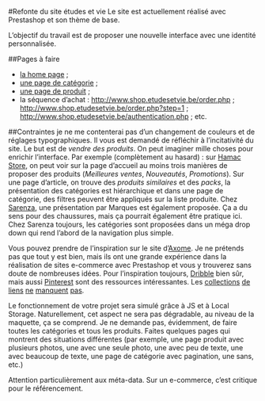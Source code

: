 #Refonte du site études et vie
Le site est actuellement réalisé avec Prestashop et son thème de base.

L’objectif du travail est de proposer une nouvelle interface avec une identité personnalisée.

##Pages à faire 
- [la home page](http://www.shop.etudesetvie.be) ;
- [une page de catégorie](http://www.shop.etudesetvie.be/category.php?id_category=62) ;
- [une page de produit](http://www.shop.etudesetvie.be/product.php?id_product=199) ; 
- la séquence d’achat : http://www.shop.etudesetvie.be/order.php ; http://www.shop.etudesetvie.be/order.php?step=1 ; http://www.shop.etudesetvie.be/authentication.php ; etc.

##Contraintes
je ne me contenterai pas d’un changement de couleurs et de réglages typographiques. Il vous est demandé de réfléchir à l’incitativité du site. Le but est de *vendre des produits*. On peut imaginer mille choses pour enrichir l’interface. Par exemple (complètement au hasard) : sur [Hamac Store](http://www.hamac-store.com), on peut voir sur la page d’accueil au moins trois manières de proposer des produits (*Meilleures ventes*, *Nouveautés*, *Promotions*). Sur une page d’article, on trouve des *produits similaires* et des *packs*, la présentation des catégories est hiérarchique et dans une page de catégorie, des filtres peuvent être appliqués sur la liste produite. Chez [Sarenza](http://www.sarenza.com), une présentation par Marques est également proposée. Ça a du sens pour des chaussures, mais ça pourrait également être pratique ici. Chez Sarenza toujours, les catégories sont proposées dans un méga drop down qui rend l’abord de la navigation plus simple. 

Vous pouvez prendre de l’inspiration sur le site d’[Axome](http://www.axome.com/nos-realisations/). Je ne prétends pas que tout y est bien, mais ils ont une grande expérience dans la réalisation de sites e-commerce avec Prestashop et vous y trouverez sans doute de nombreuses idées. Pour l’inspiration toujours, [Dribble](http://dribbble.com/search?q=e-commerce) bien sûr, mais aussi [Pinterest](http://www.pinterest.com/search/boards/?q=e-commerce) sont des ressources intéressantes. Les [collections](http://vandelaydesign.com/blog/galleries/ecommerce-websites/) [de](http://www.hongkiat.com/blog/professionally-looking-ecommerce-web-design/) [liens](http://webdesignledger.com/inspiration/21-beautifully-designed-e-commerce-sites) [ne](http://www.designyourway.net/blog/inspiration/30-awesome-e-commerce-websites-for-your-inspiration/) [manquent](http://www.webhostingbillboarders.com/design/15-beautifully-designed-ecommerce-websites-for-your-design-inspiration/) [pas](http://cartfrenzy.com).

Le fonctionnement de votre projet sera simulé grâce à JS et à Local Storage. Naturellement, cet aspect ne sera pas dégradable, au niveau de la maquette, ça se comprend. Je ne demande pas, évidemment, de faire toutes les catégories et tous les produits. Faites quelques pages qui montrent des situations différentes (par exemple, une page produit avec plusieurs photos, une avec une seule photo, une avec peu de texte, une avec beaucoup de texte, une page de catégorie avec pagination, une sans, etc.)

Attention particulièrement aux méta-data. Sur un e-commerce, c’est critique pour le référencement. 



